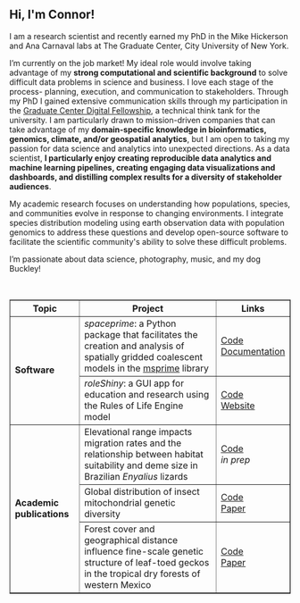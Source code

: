 ## Hi, I'm Connor!

I am a research scientist and recently earned my PhD in the Mike Hickerson and Ana Carnaval labs at The Graduate Center, City University of New York.

I’m currently on the job market! My ideal role would involve taking advantage of my **strong computational and scientific background** to solve difficult data problems in science and business. I love each stage of the process- planning, execution, and communication to stakeholders. Through my PhD I gained extensive communication skills through my participation in the [Graduate Center Digital Fellowship](https://digitalfellows.commons.gc.cuny.edu/), a technical think tank for the university. I am particularly drawn to mission-driven companies that can take advantage of my **domain-specific knowledge in bioinformatics, genomics, climate, and/or geospatial analytics**, but I am open to taking my passion for data science and analytics into unexpected directions. As a data scientist, **I particularly enjoy creating reproducible data analytics and machine learning pipelines, creating engaging data visualizations and dashboards, and distilling complex results for a diversity of stakeholder audiences**.

My academic research focuses on understanding how populations, species, and communities evolve in response to changing environments. I integrate species distribution modeling using earth observation data with population genomics to address these questions and develop open-source software to facilitate the scientific community's ability to solve these difficult problems.

I’m passionate about data science, photography, music, and my dog Buckley!


<table border="1">
  <tr>
    <th>Topic</th>
    <th>Project</th>
    <th>Links</th>
  </tr>
  <tr> 
    <td rowspan="2"><b>Software</b></td>
    <td><i>spaceprime</i>: a Python package that facilitates the creation and analysis of spatially gridded coalescent models in the <a href="https://tskit.dev/msprime/docs/stable/intro.html#">msprime</a> library</td>
    <td> 
      <a href="https://github.com/connor-french/spaceprime">Code</a> <br>
      <a href="https://connor-french.github.io/spaceprime/">Documentation</a>
    </td>
  </tr>
  <tr> 
    <td><i>roleShiny</i>: a GUI app for education and research using the Rules of Life Engine model</td>
    <td> 
      <a href="https://github.com/role-model/roleShiny">Code</a> <br>
      <a href="https://role-model.github.io/">Website</a>
    </td>
  </tr>
  <tr>
    <td rowspan="3"><b>Academic publications</b></td>
    <td>Elevational range impacts migration rates and the relationship between habitat suitability and deme size in Brazilian <i>Enyalius</i> lizards</td>
    <td> 
      <a href="https://github.com/connor-french/enyalius_project">Code</a> <br>
      <i> in prep </i>
    </td>
  </tr>
  <tr>
    <td>Global distribution of insect mitochondrial genetic diversity</td>
    <td> 
      <a href="https://github.com/connor-french/global-insect-macrogenetics">Code</a> <br>
      <a href="https://www.nature.com/articles/s41467-023-40936-0">Paper</a>
    </td>
  </tr>
  <tr>
    <td>Forest cover and geographical distance influence fine-scale genetic structure of leaf-toed geckos in the tropical dry forests of western Mexico</td> <br>
    <td> 
      <a href="https://github.com/connor-french/gecko-project">Code</a> <br>
      <a href="https://academic.oup.com/biolinnean/article/137/4/686/6761439">Paper</a>
    </td>
  </tr>
</table>


<!--
**connor-french/connor-french** is a ✨ _special_ ✨ repository because its `README.md` (this file) appears on your GitHub profile.

Here are some ideas to get you started:

- 🔭 I’m currently working on ...
- 🌱 I’m currently learning ...
- 👯 I’m looking to collaborate on ...
- 🤔 I’m looking for help with ...
- 💬 Ask me about ...
- 📫 How to reach me: ...
- 😄 Pronouns: ...
- ⚡ Fun fact: ...
-->
